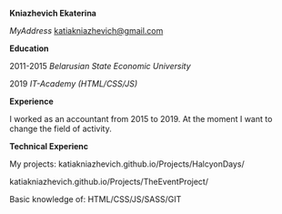 **Kniazhevich Ekaterina**

*MyAddress*                        katiakniazhevich@gmail.com

**Education**

2011-2015 
_Belarusian State Economic University_

2019
_IT-Academy (HTML/CSS/JS)_

**Experience**

I worked as an accountant from 2015 to 2019. Аt the moment I want to change the field of activity. 

**Technical Experienc**

My projects:
katiakniazhevich.github.io/Projects/HalcyonDays/

katiakniazhevich.github.io/Projects/TheEventProject/

Basic knowledge of: HTML/CSS/JS/SASS/GIT
